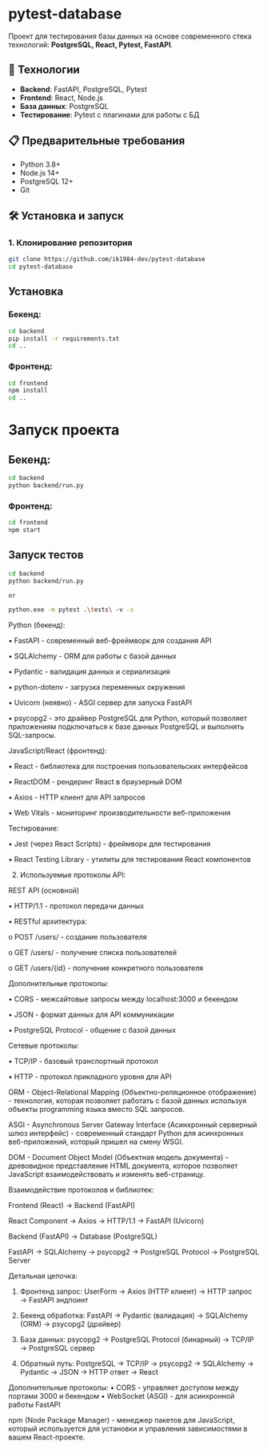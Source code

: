 # pytest-database

Проект для тестирования базы данных на основе современного стека технологий: **PostgreSQL, React, Pytest, FastAPI**.

## 🚀 Технологии

- **Backend**: FastAPI, PostgreSQL, Pytest
- **Frontend**: React, Node.js
- **База данных**: PostgreSQL
- **Тестирование**: Pytest с плагинами для работы с БД

## 📋 Предварительные требования

- Python 3.8+
- Node.js 14+
- PostgreSQL 12+
- Git

## 🛠️ Установка и запуск

### 1. Клонирование репозитория

```bash
git clone https://github.com/ik1984-dev/pytest-database
cd pytest-database

```

## Установка
### Бекенд:
```bash
cd backend
pip install -r requirements.txt
cd ..
```

### Фронтенд:
```bash
cd frontend
npm install
cd ..
```

# Запуск проекта
## Бекенд:
```bash
cd backend
python backend/run.py
```

### Фронтенд:
```bash
cd frontend
npm start
```


## Запуск тестов
```bash
cd backend
python backend/run.py

or

python.exe -m pytest .\tests\ -v -s
```


Python (бекенд):

•	FastAPI - современный веб-фреймворк для создания API

•	SQLAlchemy - ORM для работы с базой данных

•	Pydantic - валидация данных и сериализация

•	python-dotenv - загрузка переменных окружения

•	Uvicorn (неявно) - ASGI сервер для запуска FastAPI

•	psycopg2 - это драйвер PostgreSQL для Python, который позволяет приложениям подключаться к базе данных PostgreSQL и выполнять SQL-запросы.


JavaScript/React (фронтенд):

•	React - библиотека для построения пользовательских интерфейсов

•	ReactDOM - рендеринг React в браузерный DOM

•	Axios - HTTP клиент для API запросов

•	Web Vitals - мониторинг производительности веб-приложения



Тестирование:

•	Jest (через React Scripts) - фреймворк для тестирования

•	React Testing Library - утилиты для тестирования React компонентов

2. Используемые протоколы API:

REST API (основной)

•	HTTP/1.1 - протокол передачи данных

•	RESTful архитектура:

o	POST /users/ - создание пользователя

o	GET /users/ - получение списка пользователей

o	GET /users/{id} - получение конкретного пользователя


Дополнительные протоколы:

•	CORS - межсайтовые запросы между localhost:3000 и бекендом

•	JSON - формат данных для API коммуникации

•	PostgreSQL Protocol - общение с базой данных

Сетевые протоколы:

•	TCP/IP - базовый транспортный протокол

•	HTTP - протокол прикладного уровня для API

ORM - Object-Relational Mapping (Объектно-реляционное отображение) - технология, которая позволяет работать с базой данных используя объекты programming языка вместо SQL запросов.

ASGI - Asynchronous Server Gateway Interface (Асинхронный серверный шлюз интерфейс) - современный стандарт Python для асинхронных веб-приложений, который пришел на смену WSGI.

DOM - Document Object Model (Объектная модель документа) - древовидное представление HTML документа, которое позволяет JavaScript взаимодействовать и изменять веб-страницу.


Взаимодействие протоколов и библиотек:

Frontend (React) → Backend (FastAPI)

React Component → Axios → HTTP/1.1 → FastAPI (Uvicorn)


Backend (FastAPI) → Database (PostgreSQL)

FastAPI → SQLAlchemy → psycopg2 → PostgreSQL Protocol → PostgreSQL Server

Детальная цепочка:

1.	Фронтенд запрос:
UserForm → Axios (HTTP клиент) → HTTP запрос → FastAPI эндпоинт

2.	Бекенд обработка:
FastAPI → Pydantic (валидация) → SQLAlchemy (ORM) → psycopg2 (драйвер)

3.	База данных:
psycopg2 → PostgreSQL Protocol (бинарный) → TCP/IP → PostgreSQL сервер

4.	Обратный путь:
PostgreSQL → TCP/IP → psycopg2 → SQLAlchemy → Pydantic → JSON → HTTP ответ → React

Дополнительные протоколы:
•	CORS - управляет доступом между портами 3000 и бекендом
•	WebSocket (ASGI) - для асинхронной работы FastAPI

npm (Node Package Manager) - менеджер пакетов для JavaScript, который используется для установки и управления зависимостями в вашем React-проекте.

